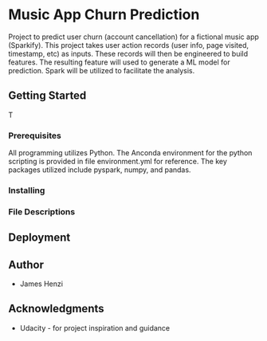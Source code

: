 # Music App Churn Prediction

Project to predict user churn (account cancellation) for a fictional music app (Sparkify).  This project takes user action records (user info, page visited, timestamp, etc) as inputs.  These records will then be engineered to build features.  The resulting feature will used to generate a ML model for prediction.  Spark will be utilized to facilitate the analysis.

## Getting Started

T

### Prerequisites

All programming utilizes Python.  The Anconda environment for the python scripting is provided in file environment.yml for reference.  The key packages utilized include pyspark, numpy, and pandas.

### Installing



### File Descriptions




## Deployment



## Author

* James Henzi


## Acknowledgments

* Udacity - for project inspiration and guidance
